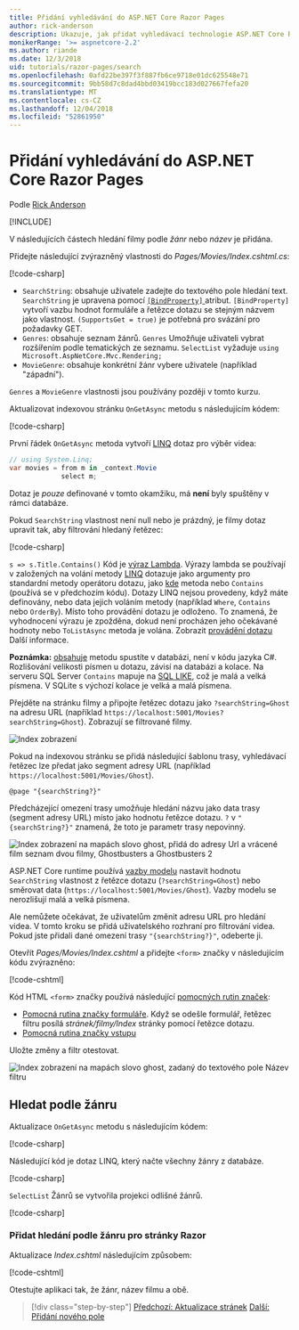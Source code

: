```yaml
---
title: Přidání vyhledávání do ASP.NET Core Razor Pages
author: rick-anderson
description: Ukazuje, jak přidat vyhledávací technologie ASP.NET Core Razor Pages
monikerRange: '>= aspnetcore-2.2'
ms.author: riande
ms.date: 12/3/2018
uid: tutorials/razor-pages/search
ms.openlocfilehash: 0afd22be397f3f887fb6ce9718e01dc625548e71
ms.sourcegitcommit: 9bb58d7c8dad4bbd03419bcc183d027667fefa20
ms.translationtype: MT
ms.contentlocale: cs-CZ
ms.lasthandoff: 12/04/2018
ms.locfileid: "52861950"
---
```

# <a name="add-search-to-aspnet-core-razor-pages"></a>Přidání vyhledávání do ASP.NET Core Razor Pages

Podle [Rick Anderson](https://twitter.com/RickAndMSFT)

[!INCLUDE[](~/includes/rp/download.md)]

V následujících částech hledání filmy podle *žánr* nebo *název* je přidána.

Přidejte následující zvýrazněný vlastnosti do *Pages/Movies/Index.cshtml.cs*:

[!code-csharp[](razor-pages-start/sample/RazorPagesMovie22/Pages/Movies/Index.cshtml.cs?name=snippet_newProps&highlight=11-999)]

* `SearchString`: obsahuje uživatele zadejte do textového pole hledání text. `SearchString` je upravena pomocí [ `[BindProperty]` ](/dotnet/api/microsoft.aspnetcore.mvc.bindpropertyattribute) atribut. `[BindProperty]` vytvoří vazbu hodnot formuláře a řetězce dotazu se stejným názvem jako vlastnost. `(SupportsGet = true)` je potřebná pro svázání pro požadavky GET.
* `Genres`: obsahuje seznam žánrů. `Genres` Umožňuje uživateli vybrat rozšířením podle tematických ze seznamu. `SelectList` vyžaduje `using Microsoft.AspNetCore.Mvc.Rendering;`
* `MovieGenre`: obsahuje konkrétní žánr vybere uživatele (například "západní").

`Genres` a `MovieGenre` vlastnosti jsou používány později v tomto kurzu.

Aktualizovat indexovou stránku `OnGetAsync` metodu s následujícím kódem:

[!code-csharp[](razor-pages-start/sample/RazorPagesMovie22/Pages/Movies/Index.cshtml.cs?name=snippet_1stSearch)]

První řádek `OnGetAsync` metoda vytvoří [LINQ](/dotnet/csharp/programming-guide/concepts/linq/) dotaz pro výběr videa:

```csharp
// using System.Linq;
var movies = from m in _context.Movie
             select m;
```

Dotaz je *pouze* definované v tomto okamžiku, má **není** byly spuštěny v rámci databáze.

Pokud `SearchString` vlastnost není null nebo je prázdný, je filmy dotaz upravit tak, aby filtrování hledaný řetězec:

[!code-csharp[](razor-pages-start/sample/RazorPagesMovie22/Pages/Movies/Index.cshtml.cs?name=snippet_SearchNull)]

`s => s.Title.Contains()` Kód je [výraz Lambda](/dotnet/csharp/programming-guide/statements-expressions-operators/lambda-expressions). Výrazy lambda se používají v založených na volání metody [LINQ](/dotnet/csharp/programming-guide/concepts/linq/) dotazuje jako argumenty pro standardní metody operátoru dotazu, jako [kde](/dotnet/csharp/programming-guide/concepts/linq/query-syntax-and-method-syntax-in-linq) metoda nebo `Contains` (používá se v předchozím kódu). Dotazy LINQ nejsou provedeny, když máte definovány, nebo data jejich voláním metody (například `Where`, `Contains` nebo `OrderBy`). Místo toho provádění dotazu je odloženo. To znamená, že vyhodnocení výrazu je zpožděna, dokud není procházen jeho očekávané hodnoty nebo `ToListAsync` metoda je volána. Zobrazit [provádění dotazu](/dotnet/framework/data/adonet/ef/language-reference/query-execution) Další informace.

**Poznámka:** [obsahuje](/dotnet/api/system.data.objects.dataclasses.entitycollection-1.contains) metodu spustíte v databázi, není v kódu jazyka C#. Rozlišování velikosti písmen u dotazu, závisí na databázi a kolace. Na serveru SQL Server `Contains` mapuje na [SQL LIKE](/sql/t-sql/language-elements/like-transact-sql), což je malá a velká písmena. V SQLite s výchozí kolace je velká a malá písmena.

Přejděte na stránku filmy a připojte řetězec dotazu jako `?searchString=Ghost` na adresu URL (například `https://localhost:5001/Movies?searchString=Ghost`). Zobrazují se filtrované filmy.

![Index zobrazení](search/_static/ghost.png)

Pokud na indexovou stránku se přidá následující šablonu trasy, vyhledávací řetězec lze předat jako segment adresy URL (například `https://localhost:5001/Movies/Ghost`).

```cshtml
@page "{searchString?}"
```

Předcházející omezení trasy umožňuje hledání názvu jako data trasy (segment adresy URL) místo jako hodnotu řetězce dotazu.  `?` v `"{searchString?}"` znamená, že toto je parametr trasy nepovinný.

![Index zobrazení na mapách slovo ghost, přidá do adresy Url a vrácené film seznam dvou filmy, Ghostbusters a Ghostbusters 2](search/_static/g2.png)

ASP.NET Core runtime používá [vazby modelu](xref:mvc/models/model-binding) nastavit hodnotu `SearchString` vlastnost z řetězce dotazu (`?searchString=Ghost`) nebo směrovat data (`https://localhost:5001/Movies/Ghost`). Vazby modelu se nerozlišují malá a velká písmena.

Ale nemůžete očekávat, že uživatelům změnit adresu URL pro hledání videa. V tomto kroku se přidá uživatelského rozhraní pro filtrování videa. Pokud jste přidali dané omezení trasy `"{searchString?}"`, odeberte ji.

Otevřít *Pages/Movies/Index.cshtml* a přidejte `<form>` značky v následujícím kódu zvýrazněno:

[!code-cshtml[](razor-pages-start/sample/RazorPagesMovie22/Pages/Movies/Index2.cshtml?highlight=14-19&range=1-22)]

Kód HTML `<form>` značky používá následující [pomocných rutin značek](xref:mvc/views/tag-helpers/intro):

* [Pomocná rutina značky formuláře](xref:mvc/views/working-with-forms#the-form-tag-helper). Když se odešle formulář, řetězec filtru posílá *stránek/filmy/Index* stránky pomocí řetězce dotazu.
* [Pomocná rutina značky vstupu](xref:mvc/views/working-with-forms#the-input-tag-helper)

Uložte změny a filtr otestovat.

![Index zobrazení na mapách slovo ghost, zadaný do textového pole Název filtru](search/_static/filter.png)

## <a name="search-by-genre"></a>Hledat podle žánru

Aktualizace `OnGetAsync` metodu s následujícím kódem:

[!code-csharp[](razor-pages-start/sample/RazorPagesMovie22/Pages/Movies/Index.cshtml.cs?name=snippet_SearchGenre)]

Následující kód je dotaz LINQ, který načte všechny žánry z databáze.

[!code-csharp[](razor-pages-start/sample/RazorPagesMovie22/Pages/Movies/Index.cshtml.cs?name=snippet_LINQ)]

`SelectList` Žánrů se vytvořila projekci odlišné žánrů.

[!code-csharp[](razor-pages-start/sample/RazorPagesMovie22/Pages/Movies/Index.cshtml.cs?name=snippet_SelectList)]

### <a name="add-search-by-genre-to-the-razor-page"></a>Přidat hledání podle žánru pro stránky Razor

Aktualizace *Index.cshtml* následujícím způsobem:

[!code-cshtml[](razor-pages-start/sample/RazorPagesMovie22/Pages/Movies/IndexFormGenreNoRating.cshtml?highlight=16-18&range=1-26)]

Otestujte aplikaci tak, že žánr, název filmu a obě.

> [!div class="step-by-step"]
> [Předchozí: Aktualizace stránek](xref:tutorials/razor-pages/da1)
> [Další: Přidání nového pole](xref:tutorials/razor-pages/new-field)
